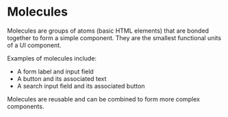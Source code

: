 # Molecules

Molecules are groups of atoms (basic HTML elements) that are bonded together to form a simple component.
They are the smallest functional units of a UI component.

Examples of molecules include:

- A form label and input field
- A button and its associated text
- A search input field and its associated button

Molecules are reusable and can be combined to form more complex components.